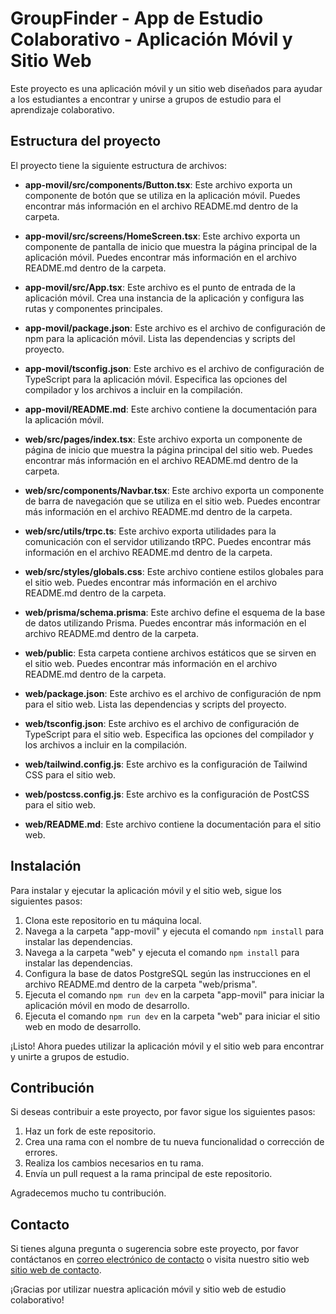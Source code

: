 # GroupFinder - App de Estudio Colaborativo - Aplicación Móvil y Sitio Web

Este proyecto es una aplicación móvil y un sitio web diseñados para ayudar a los estudiantes a encontrar y unirse a grupos de estudio para el aprendizaje colaborativo.

## Estructura del proyecto

El proyecto tiene la siguiente estructura de archivos:

- **app-movil/src/components/Button.tsx**: Este archivo exporta un componente de botón que se utiliza en la aplicación móvil. Puedes encontrar más información en el archivo README.md dentro de la carpeta.

- **app-movil/src/screens/HomeScreen.tsx**: Este archivo exporta un componente de pantalla de inicio que muestra la página principal de la aplicación móvil. Puedes encontrar más información en el archivo README.md dentro de la carpeta.

- **app-movil/src/App.tsx**: Este archivo es el punto de entrada de la aplicación móvil. Crea una instancia de la aplicación y configura las rutas y componentes principales.

- **app-movil/package.json**: Este archivo es el archivo de configuración de npm para la aplicación móvil. Lista las dependencias y scripts del proyecto.

- **app-movil/tsconfig.json**: Este archivo es el archivo de configuración de TypeScript para la aplicación móvil. Especifica las opciones del compilador y los archivos a incluir en la compilación.

- **app-movil/README.md**: Este archivo contiene la documentación para la aplicación móvil.

- **web/src/pages/index.tsx**: Este archivo exporta un componente de página de inicio que muestra la página principal del sitio web. Puedes encontrar más información en el archivo README.md dentro de la carpeta.

- **web/src/components/Navbar.tsx**: Este archivo exporta un componente de barra de navegación que se utiliza en el sitio web. Puedes encontrar más información en el archivo README.md dentro de la carpeta.

- **web/src/utils/trpc.ts**: Este archivo exporta utilidades para la comunicación con el servidor utilizando tRPC. Puedes encontrar más información en el archivo README.md dentro de la carpeta.

- **web/src/styles/globals.css**: Este archivo contiene estilos globales para el sitio web. Puedes encontrar más información en el archivo README.md dentro de la carpeta.

- **web/prisma/schema.prisma**: Este archivo define el esquema de la base de datos utilizando Prisma. Puedes encontrar más información en el archivo README.md dentro de la carpeta.

- **web/public**: Esta carpeta contiene archivos estáticos que se sirven en el sitio web. Puedes encontrar más información en el archivo README.md dentro de la carpeta.

- **web/package.json**: Este archivo es el archivo de configuración de npm para el sitio web. Lista las dependencias y scripts del proyecto.

- **web/tsconfig.json**: Este archivo es el archivo de configuración de TypeScript para el sitio web. Especifica las opciones del compilador y los archivos a incluir en la compilación.

- **web/tailwind.config.js**: Este archivo es la configuración de Tailwind CSS para el sitio web.

- **web/postcss.config.js**: Este archivo es la configuración de PostCSS para el sitio web.

- **web/README.md**: Este archivo contiene la documentación para el sitio web.

## Instalación

Para instalar y ejecutar la aplicación móvil y el sitio web, sigue los siguientes pasos:

1. Clona este repositorio en tu máquina local.
2. Navega a la carpeta "app-movil" y ejecuta el comando `npm install` para instalar las dependencias.
3. Navega a la carpeta "web" y ejecuta el comando `npm install` para instalar las dependencias.
4. Configura la base de datos PostgreSQL según las instrucciones en el archivo README.md dentro de la carpeta "web/prisma".
5. Ejecuta el comando `npm run dev` en la carpeta "app-movil" para iniciar la aplicación móvil en modo de desarrollo.
6. Ejecuta el comando `npm run dev` en la carpeta "web" para iniciar el sitio web en modo de desarrollo.

¡Listo! Ahora puedes utilizar la aplicación móvil y el sitio web para encontrar y unirte a grupos de estudio.

## Contribución

Si deseas contribuir a este proyecto, por favor sigue los siguientes pasos:

1. Haz un fork de este repositorio.
2. Crea una rama con el nombre de tu nueva funcionalidad o corrección de errores.
3. Realiza los cambios necesarios en tu rama.
4. Envía un pull request a la rama principal de este repositorio.

Agradecemos mucho tu contribución.

## Contacto

Si tienes alguna pregunta o sugerencia sobre este proyecto, por favor contáctanos en [correo electrónico de contacto](mailto:help@byteguardian.tech) o visita nuestro sitio web [sitio web de contacto](https://byteguardian.tech).

¡Gracias por utilizar nuestra aplicación móvil y sitio web de estudio colaborativo!